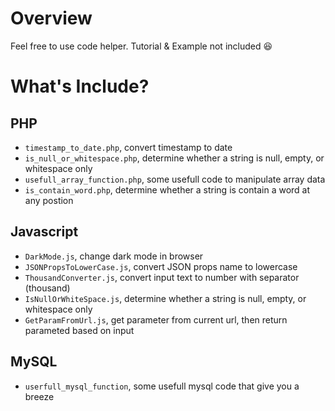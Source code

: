 # Overview

Feel free to use code helper. Tutorial & Example not included 😆

# What's Include?

## PHP

- `timestamp_to_date.php`, convert timestamp to date
- `is_null_or_whitespace.php`, determine whether a string is null, empty, or whitespace only
- `usefull_array_function.php`, some usefull code to manipulate array data
- `is_contain_word.php`, determine whether a string is contain a word at any postion

## Javascript

- `DarkMode.js`, change dark mode in browser
- `JSONPropsToLowerCase.js`, convert JSON props name to lowercase
- `ThousandConverter.js`, convert input text to number with separator (thousand)
- `IsNullOrWhiteSpace.js`, determine whether a string is null, empty, or whitespace only
- `GetParamFromUrl.js`, get parameter from current url, then return parameted based on input

## MySQL

- `userfull_mysql_function`, some usefull mysql code that give you a breeze
